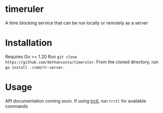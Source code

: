 # timeruler
A time blocking service that can be run locally or remotely as a server

# Installation
Requires Go >= 1.20
Run `git clone https://github.com/dethancosta/timeruler`. From the cloned directory, run `go install ./cmd/tr-server`.

# Usage
API documentation coming soon. If using [trctl](https://github.com/dethancosta/trctl), run `trctl` for available commands
